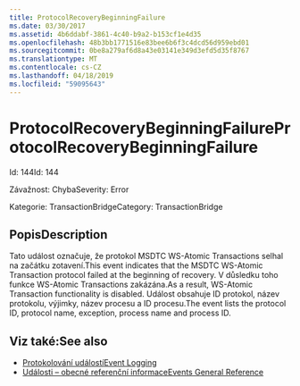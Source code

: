 ```yaml
---
title: ProtocolRecoveryBeginningFailure
ms.date: 03/30/2017
ms.assetid: 4b6ddabf-3861-4c40-b9a2-b153cf1e4d35
ms.openlocfilehash: 48b3bb1771516e83bee6b6f3c4dcd56d959ebd01
ms.sourcegitcommit: 0be8a279af6d8a43e03141e349d3efd5d35f8767
ms.translationtype: MT
ms.contentlocale: cs-CZ
ms.lasthandoff: 04/18/2019
ms.locfileid: "59095643"
---
```

# <a name="protocolrecoverybeginningfailure"></a><span data-ttu-id="f3c88-102">ProtocolRecoveryBeginningFailure</span><span class="sxs-lookup"><span data-stu-id="f3c88-102">ProtocolRecoveryBeginningFailure</span></span>
<span data-ttu-id="f3c88-103">Id: 144</span><span class="sxs-lookup"><span data-stu-id="f3c88-103">Id: 144</span></span>  
  
 <span data-ttu-id="f3c88-104">Závažnost: Chyba</span><span class="sxs-lookup"><span data-stu-id="f3c88-104">Severity: Error</span></span>  
  
 <span data-ttu-id="f3c88-105">Kategorie: TransactionBridge</span><span class="sxs-lookup"><span data-stu-id="f3c88-105">Category: TransactionBridge</span></span>  
  
## <a name="description"></a><span data-ttu-id="f3c88-106">Popis</span><span class="sxs-lookup"><span data-stu-id="f3c88-106">Description</span></span>  
 <span data-ttu-id="f3c88-107">Tato událost označuje, že protokol MSDTC WS-Atomic Transactions selhal na začátku zotavení.</span><span class="sxs-lookup"><span data-stu-id="f3c88-107">This event indicates that the MSDTC WS-Atomic Transaction protocol failed at the beginning of recovery.</span></span> <span data-ttu-id="f3c88-108">V důsledku toho funkce WS-Atomic Transactions zakázána.</span><span class="sxs-lookup"><span data-stu-id="f3c88-108">As a result, WS-Atomic Transaction functionality is disabled.</span></span> <span data-ttu-id="f3c88-109">Událost obsahuje ID protokol, název protokolu, výjimky, název procesu a ID procesu.</span><span class="sxs-lookup"><span data-stu-id="f3c88-109">The event lists the protocol ID, protocol name, exception, process name and process ID.</span></span>  
  
## <a name="see-also"></a><span data-ttu-id="f3c88-110">Viz také:</span><span class="sxs-lookup"><span data-stu-id="f3c88-110">See also</span></span>

- [<span data-ttu-id="f3c88-111">Protokolování událostí</span><span class="sxs-lookup"><span data-stu-id="f3c88-111">Event Logging</span></span>](../../../../../docs/framework/wcf/diagnostics/event-logging/index.md)
- [<span data-ttu-id="f3c88-112">Události – obecné referenční informace</span><span class="sxs-lookup"><span data-stu-id="f3c88-112">Events General Reference</span></span>](../../../../../docs/framework/wcf/diagnostics/event-logging/events-general-reference.md)
